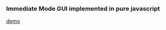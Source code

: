 ### Immediate Mode GUI implemented in pure javascript  
[demo](https://htmlpreview.github.io/?https://github.com/he110world/imgui/master/demo.html)

